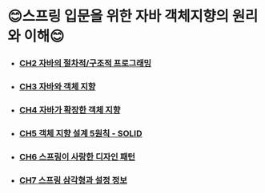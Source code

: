 # 😊스프링 입문을 위한 자바 객체지향의 원리와 이해😊

- ### [CH2 자바의 절차적/구조적 프로그래밍](https://github.com/LeeSeoYoung012/devnote-backend/blob/main/principles-of-java-object-oriented-programing/notes/CH2.%EC%9E%90%EB%B0%94%EC%99%80%EC%A0%88%EC%B0%A8%EC%A0%81%EA%B5%AC%EC%A1%B0%EC%A0%81%ED%94%84%EB%A1%9C%EA%B7%B8%EB%9E%98%EB%B0%8D.md)
- ### [CH3 자바와 객체 지향](https://github.com/LeeSeoYoung012/devnote-backend/blob/main/principles-of-java-object-oriented-programing/notes/CH3.%EC%9E%90%EB%B0%94%EC%99%80%EA%B0%9D%EC%B2%B4%EC%A7%80%ED%96%A5.md)
- ### [CH4 자바가 확장한 객체 지향](https://github.com/LeeSeoYoung012/devnote-backend/blob/main/principles-of-java-object-oriented-programing/notes/CH4.%EC%9E%90%EB%B0%94%EA%B0%80%ED%99%95%EC%9E%A5%ED%95%9C%EA%B0%9D%EC%B2%B4%EC%A7%80%ED%96%A5.md)
- ### [CH5 객체 지향 설계 5원칙 - SOLID](https://github.com/LeeSeoYoung012/devnote-backend/blob/main/principles-of-java-object-oriented-programing/notes/CH5.%EA%B0%9D%EC%B2%B4%EC%A7%80%ED%96%A5%EC%84%A4%EA%B3%845%EC%9B%90%EC%B9%99.md)
- ### [CH6 스프링이 사랑한 디자인 패턴](https://github.com/LeeSeoYoung012/devnote-backend/blob/main/principles-of-java-object-oriented-programing/notes/CH6%EC%8A%A4%ED%94%84%EB%A7%81%EC%9D%B4%EC%82%AC%EB%9E%91%ED%95%9C%EB%94%94%EC%9E%90%EC%9D%B8%ED%8C%A8%ED%84%B4.md)
- ### [CH7 스프링 삼각형과 설정 정보](https://github.com/LeeSeoYoung012/devnote-backend/blob/main/principles-of-java-object-oriented-programing/notes/CH7.%EC%8A%A4%ED%94%84%EB%A7%81%20%EC%82%BC%EA%B0%81%ED%98%95%EA%B3%BC%20%EC%84%A4%EC%A0%95%EC%A0%95%EB%B3%B4.md)

